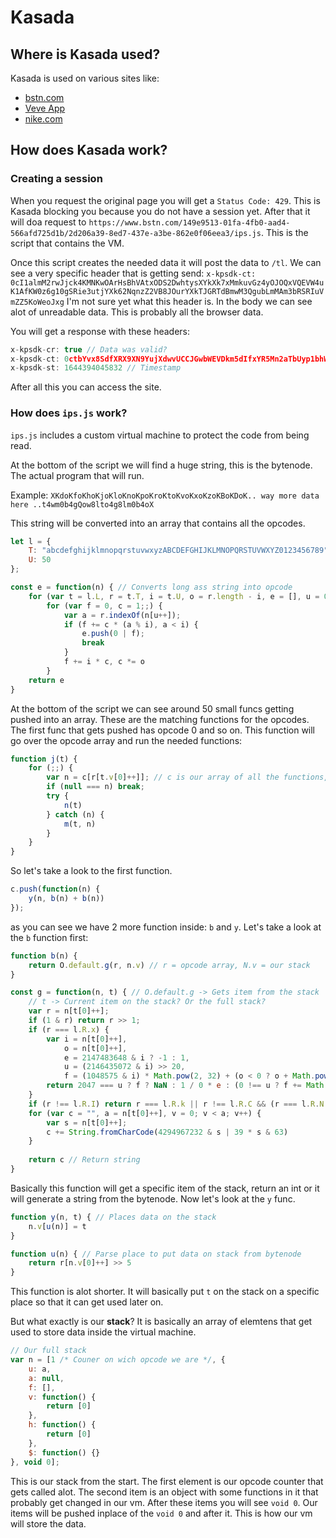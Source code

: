 # Kasada
## Where is Kasada used?
Kasada is used on various sites like:
- [bstn.com](https://www.bstn.com/)
- [Veve App](https://www.veve.me/)
- [nike.com](https://nike.com/)

## How does Kasada work?
### Creating a session
When you request the original page you will get a ``Status Code: 429``. This is Kasada
blocking you because you do not have a session yet. After that it will doa request to
``https://www.bstn.com/149e9513-01fa-4fb0-aad4-566afd725d1b/2d206a39-8ed7-437e-a3be-862e0f06eea3/ips.js``.
This is the script that contains the VM.

Once this script creates the needed data it will post the data to ``/tl``. We can see a very specific header
that is getting send: ``x-kpsdk-ct: 0cI1almM2rwJjck4KMNKwOArHsBhVAtxODS2DwhtysXYkXk7xMmkuvGz4yOJOQxVQEVW4uK1AfKW0z6g10gSRie3utjYXk62NqnzZ2VB8JOurYXkTJGRTdBmwM3QgubLmMAm3bRSRIuVmZZ5KoWeoJxg``
I'm not sure yet what this header is. In the body we can see alot of unreadable data. This is probably all the browser data.

You will get a response with these headers:
```js
x-kpsdk-cr: true // Data was valid?
x-kpsdk-ct: 0ctbYvx8SdfXRX9XN9YujXdwvUCCJGwbWEVDkm5dIfxYR5Mn2aTbUyp1bhWHoWUlx8O8m9BNwM8icyPNJ6LhrxolUey24i8BkcKcl0DSuhpwpaVLDUxW2H4KkXClUWMULiHLpvqf0m1FWkhtqGaO5bmq // Session id?
x-kpsdk-st: 1644394045832 // Timestamp
```

After all this you can access the site.

### How does ``ips.js`` work?
``ips.js`` includes a custom virtual machine to protect the code from being read.

At the bottom of the script we will find a huge string, this is the bytenode. The actual program
that will run.

Example:
```XKdoKfoKhoKjoKloKnoKpoKroKtoKvoKxoKzoKBoKDoK.. way more data here ..t4wm0b4gQow8lto4g8lm0b4oX```

This string will be converted into an array that contains all the opcodes.
```js
let l = {
    T: "abcdefghijklmnopqrstuvwxyzABCDEFGHIJKLMNOPQRSTUVWXYZ0123456789",
    U: 50
};

const e = function(n) { // Converts long ass string into opcode
    for (var t = l.L, r = t.T, i = t.U, o = r.length - i, e = [], u = 0; u < n.length;)
        for (var f = 0, c = 1;;) {
            var a = r.indexOf(n[u++]);
            if (f += c * (a % i), a < i) {
                e.push(0 | f);
                break
            }
            f += i * c, c *= o
        }
    return e
}
```

At the bottom of the script we can see around 50 small funcs getting pushed into an array. These are the
matching functions for the opcodes. The first func that gets pushed has opcode 0 and so on.
This function will go over the opcode array and run the needed functions:

```js
function j(t) {
    for (;;) {
        var n = c[r[t.v[0]++]]; // c is our array of all the functions, r is our opcode array and t.v[0] is the counter on which opcode we are on the stack.
        if (null === n) break;
        try {
            n(t)
        } catch (n) {
            m(t, n)
        }
    }
}
```

So let's take a look to the first function.

```js
c.push(function(n) { 
    y(n, b(n) + b(n))  
});
```

as you can see we have 2 more function inside: ``b`` and ``y``. 
Let's take a look at the ``b`` function first:

```js
function b(n) {
    return O.default.g(r, n.v) // r = opcode array, N.v = our stack
}

const g = function(n, t) { // O.default.g -> Gets item from the stack
    // t -> Current item on the stack? Or the full stack?
    var r = n[t[0]++];
    if (1 & r) return r >> 1;
    if (r === l.R.x) {
        var i = n[t[0]++],
            o = n[t[0]++],
            e = 2147483648 & i ? -1 : 1,
            u = (2146435072 & i) >> 20,
            f = (1048575 & i) * Math.pow(2, 32) + (o < 0 ? o + Math.pow(2, 32) : o);
        return 2047 === u ? f ? NaN : 1 / 0 * e : (0 !== u ? f += Math.pow(2, 52) : u++, e * f * Math.pow(2, u - 1075)) // Return int
    }
    if (r !== l.R.I) return r === l.R.k || r !== l.R.C && (r === l.R.N ? null : r !== l.R.z ? t[r >> 5] : void 0); // Return item from stack
    for (var c = "", a = n[t[0]++], v = 0; v < a; v++) {
        var s = n[t[0]++];
        c += String.fromCharCode(4294967232 & s | 39 * s & 63)
    }
    
    return c // Return string
}
```

Basically this function will get a specific item of the stack, return an int or it will generate a string from the bytenode.
Now let's look at the ``y`` func.

```js
function y(n, t) { // Places data on the stack
    n.v[u(n)] = t
}

function u(n) { // Parse place to put data on stack from bytenode
    return r[n.v[0]++] >> 5
}
```

This function is alot shorter. It will basically put ``t`` on the stack on a specific place so that it can get used
later on.

But what exactly is our **stack**? It is basically an array of elemtens that get used to store data inside the
virtual machine. 

```js
// Our full stack
var n = [1 /* Couner on wich opcode we are */, {
    u: a,
    a: null,
    f: [],
    v: function() {
        return [0]
    },
    h: function() {
        return [0]
    },
    $: function() {}
}, void 0];
```

This is our stack from the start. The first element is our opcode counter that gets called alot. The second item
is an object with some functions in it that probably get changed in our vm. After these items you will see ``void 0``.
Our items will be pushed inplace of the ``void 0`` and after it. This is how our vm will store the data.